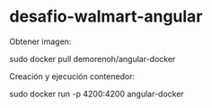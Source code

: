 # desafio-walmart-angular

Obtener imagen:

sudo docker pull demorenoh/angular-docker

Creación y ejecución contenedor:

sudo docker run -p 4200:4200 angular-docker
